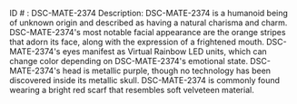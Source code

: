 ID # : DSC-MATE-2374
Description: DSC-MATE-2374 is a humanoid being of unknown origin and described as having a natural charisma and charm. DSC-MATE-2374's most notable facial appearance are the orange stripes that adorn its face, along with the expression of a frightened mouth. DSC-MATE-2374's eyes manifest as Virtual Rainbow LED units, which can change color depending on DSC-MATE-2374's emotional state. DSC-MATE-2374's head is metallic purple, though no technology has been discovered inside its metallic skull. DSC-MATE-2374 is commonly found wearing a bright red scarf that resembles soft velveteen material.